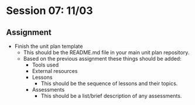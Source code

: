 # Session 07: 11/03
## Assignment
* Finish the unit plan template
  - This should be the README.md file in your main unit plan repository.
  - Based on the previous assignment these things should be added:
    - Tools used
    - External resources
    - Lessons
      - This should be the sequence of lessons and their topics.
    - Assessments
      - This should be a list/brief description of any assessments.

